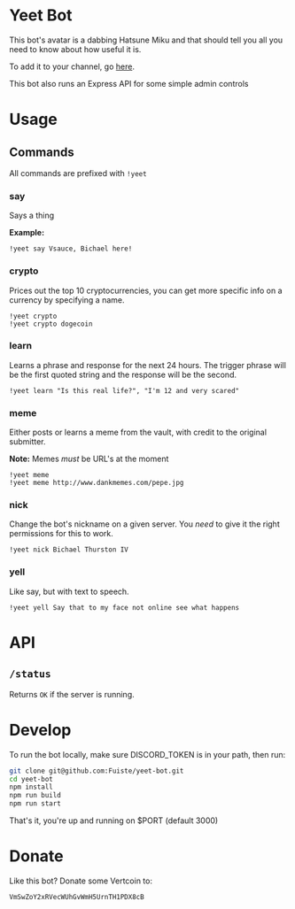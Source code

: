 # Yeet Bot

This bot's avatar is a dabbing Hatsune Miku and that should tell you all you need to know about how useful it is.

To add it to your channel, go [here](https://discordapp.com/oauth2/authorize?&client_id=390535530800218115&scope=bot&permissions=0).

This bot also runs an Express API for some simple admin controls

# Usage 

## Commands

All commands are prefixed with `!yeet`

### say

Says a thing

**Example:**

```
!yeet say Vsauce, Bichael here!
```

### crypto

Prices out the top 10 cryptocurrencies, you can get more specific info on a currency by specifying a name.

```
!yeet crypto
!yeet crypto dogecoin
```

### learn

Learns a phrase and response for the next 24 hours.  The trigger phrase will be the first quoted string and the response will be the second.

```
!yeet learn "Is this real life?", "I'm 12 and very scared"
```

### meme

Either posts or learns a meme from the vault, with credit to the original submitter.

**Note:** Memes _must_ be URL's at the moment

```
!yeet meme
!yeet meme http://www.dankmemes.com/pepe.jpg
```

### nick

Change the bot's nickname on a given server.  You _need_ to give it the right permissions for this to work.

```
!yeet nick Bichael Thurston IV
```

### yell

Like say, but with text to speech.

```
!yeet yell Say that to my face not online see what happens
```

# API

## `/status`

Returns `OK` if the server is running.

# Develop

To run the bot locally, make sure DISCORD_TOKEN is in your path, then run:

```bash
git clone git@github.com:Fuiste/yeet-bot.git
cd yeet-bot
npm install
npm run build
npm run start
```

That's it, you're up and running on $PORT (default 3000)

# Donate

Like this bot?  Donate some Vertcoin to:

```
VmSwZoY2xRVecWUhGvWmH5UrnTH1PDX8cB
```